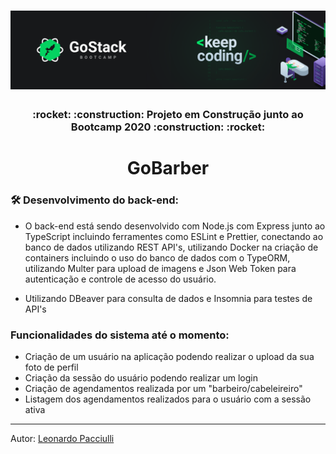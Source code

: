 <h1 align="center">
  <img alt="GoStack" src="./assets/gostack.png" />
</h1>

<h3 align="center">:rocket: :construction: Projeto em Construção junto ao Bootcamp 2020 :construction: :rocket:</h3>

<h1 align="center">GoBarber</h1>

### :hammer_and_wrench: Desenvolvimento do back-end:
- O back-end está sendo desenvolvido com Node.js com Express junto ao TypeScript incluindo ferramentes como ESLint e Prettier, conectando ao banco de dados utilizando REST API's, utilizando Docker na criação de containers incluindo o uso do banco de dados com o TypeORM, utilizando Multer para upload de imagens e Json Web Token para autenticação e controle de acesso do usuário.

- Utilizando DBeaver para consulta de dados e Insomnia para testes de API's

<h3>Funcionalidades do sistema até o momento:</h3>
<ul>
  <li>Criação de um usuário na aplicação podendo realizar o upload da sua foto de perfil</li>
  <li>Criação da sessão do usuário podendo realizar um login</li>
  <li>Criação de agendamentos realizada por um "barbeiro/cabeleireiro"</li>
  <li>Listagem dos agendamentos realizados para o usuário com a sessão ativa</li>
</ul>

---

Autor: [Leonardo Pacciulli](https://www.linkedin.com/in/leonardo-pacciulli-a4b86a92/)